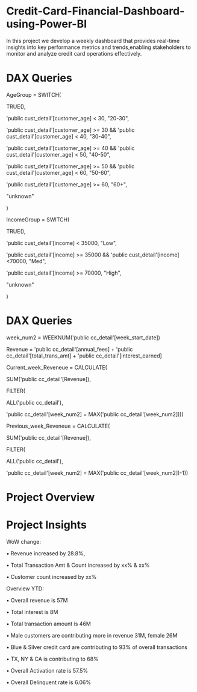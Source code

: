 # Credit-Card-Financial-Dashboard-using-Power-BI


In this project we develop a weekly dashboard  that provides real-time insights into key performance metrics and trends,enabling stakeholders to monitor and analyze credit card operations
effectively.


# DAX Queries

AgeGroup = SWITCH(

TRUE(),

'public cust_detail'[customer_age] < 30, "20-30",

'public cust_detail'[customer_age] >= 30 && 'public cust_detail'[customer_age] < 40, "30-40",

'public cust_detail'[customer_age] >= 40 && 'public cust_detail'[customer_age] < 50, "40-50",

'public cust_detail'[customer_age] >= 50 && 'public cust_detail'[customer_age] < 60, "50-60",

'public cust_detail'[customer_age] >= 60, "60+",

"unknown"

)


IncomeGroup = SWITCH(

TRUE(),

'public cust_detail'[income] < 35000, "Low",

'public cust_detail'[income] >= 35000 && 'public cust_detail'[income] <70000, "Med",

'public cust_detail'[income] >= 70000, "High",

"unknown"

)


# DAX Queries 


week_num2 = WEEKNUM('public cc_detail'[week_start_date])

Revenue = 'public cc_detail'[annual_fees] + 'public cc_detail'[total_trans_amt] + 'public cc_detail'[interest_earned]

Current_week_Reveneue = CALCULATE(

SUM('public cc_detail'[Revenue]),

FILTER(

ALL('public cc_detail'),

'public cc_detail'[week_num2] = MAX('public cc_detail'[week_num2])))

Previous_week_Reveneue = CALCULATE(

SUM('public cc_detail'[Revenue]),

FILTER(

ALL('public cc_detail'),

'public cc_detail'[week_num2] = MAX('public cc_detail'[week_num2])-1))



# Project Overview




# Project Insights

WoW change:

• Revenue increased by 28.8%,

• Total Transaction Amt & Count increased by xx% & xx%

• Customer count increased by xx%

Overview YTD:

• Overall revenue is 57M

• Total interest is 8M

• Total transaction amount is 46M

• Male customers are contributing more in revenue 31M, female 26M

• Blue & Silver credit card are contributing to 93% of overall
transactions

• TX, NY & CA is contributing to 68%

• Overall Activation rate is 57.5%

• Overall Delinquent rate is 6.06%










